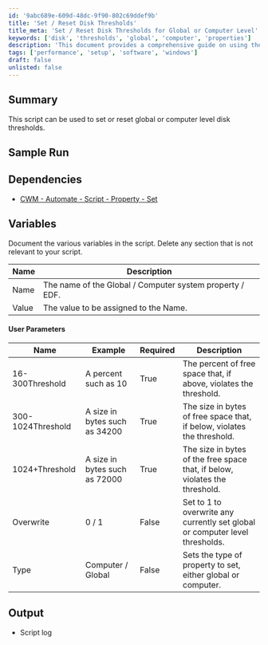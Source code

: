 ```yaml
---
id: '9abc689e-609d-48dc-9f90-802c69ddef9b'
title: 'Set / Reset Disk Thresholds'
title_meta: 'Set / Reset Disk Thresholds for Global or Computer Level'
keywords: ['disk', 'thresholds', 'global', 'computer', 'properties']
description: 'This document provides a comprehensive guide on using the script to set or reset global or computer level disk thresholds. It includes sample runs, dependencies, variable documentation, user parameters, and expected output.'
tags: ['performance', 'setup', 'software', 'windows']
draft: false
unlisted: false
---
```


## Summary

This script can be used to set or reset global or computer level disk thresholds.

## Sample Run

## Dependencies

- [CWM - Automate - Script - Property - Set](<./Property - Set.md>)

## Variables

Document the various variables in the script. Delete any section that is not relevant to your script.

| Name  | Description                                                  |
|-------|--------------------------------------------------------------|
| Name  | The name of the Global / Computer system property / EDF.    |
| Value | The value to be assigned to the Name.                        |

#### User Parameters

| Name               | Example               | Required | Description                                                                                       |
|--------------------|-----------------------|----------|---------------------------------------------------------------------------------------------------|
| 16-300Threshold     | A percent such as 10  | True     | The percent of free space that, if above, violates the threshold.                                 |
| 300-1024Threshold   | A size in bytes such as 34200 | True     | The size in bytes of free space that, if below, violates the threshold.                          |
| 1024+Threshold      | A size in bytes such as 72000 | True     | The size in bytes of the free space that, if below, violates the threshold.                      |
| Overwrite           | 0 / 1                 | False    | Set to 1 to overwrite any currently set global or computer level thresholds.                      |
| Type                | Computer / Global      | False    | Sets the type of property to set, either global or computer.                                     |

## Output

- Script log

